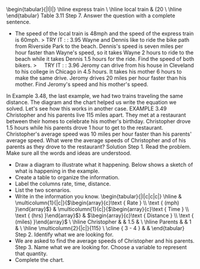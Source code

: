 \begin{tabular}{|l|l|}
\hline express train \\
\hline local train & $(20$ \\
\hline
\end{tabular}
Table 3.11
Step 7. Answer the question with a complete sentence.
- The speed of the local train is $48 \mathrm{mph}$ and the speed of the express train is $60 \mathrm{mph}$.
$>$ TRY IT : : 3.95
Wayne and Dennis like to ride the bike path from Riverside Park to the beach. Dennis's speed is seven miles per hour faster than Wayne's speed, so it takes Wayne 2 hours to ride to the beach while it takes Dennis 1.5 hours for the ride. Find the speed of both bikers.
$>\quad$ TRY IT : : 3.96
Jeromy can drive from his house in Cleveland to his college in Chicago in 4.5 hours. It takes his mother 6 hours to make the same drive. Jeromy drives 20 miles per hour faster than his mother. Find Jeromy's speed and his mother's speed.

In Example 3.48, the last example, we had two trains traveling the same distance. The diagram and the chart helped us write the equation we solved. Let's see how this works in another case.
EXAMPLE 3.49
Christopher and his parents live 115 miles apart. They met at a restaurant between their homes to celebrate his mother's birthday. Christopher drove 1.5 hours while his parents drove 1 hour to get to the restaurant. Christopher's average speed was 10 miles per hour faster than his parents' average speed. What were the average speeds of Christopher and of his parents as they drove to the restaurant?
Solution
Step 1. Read the problem. Make sure all the words and ideas are understood.
- Draw a diagram to illustrate what it happening. Below shows a sketch of what is happening in the example.
- Create a table to organize the information.
- Label the columns rate, time, distance.
- List the two scenarios.
- Write in the information you know.
\begin{tabular}{|l|c|c|c|}
\hline & \multicolumn{1}{|c|}{$\begin{array}{c}\text { Rate } \\
\text { (mph) }\end{array}$} & \multicolumn{1}{c|}{$\begin{array}{c}\text { Time } \\
\text { (hrs) }\end{array}$} & $\begin{array}{c}\text { Distance } \\
\text { (miles) }\end{array}$ \\
\hline Christopher & & 1.5 & \\
\hline Parents & & 1 & \\
\hline \multicolumn{2}{|c|}{115} \\
\cline { 3 - 4 } & &
\end{tabular}
Step 2. Identify what we are looking for.
- We are asked to find the average speeds of Christopher and his parents.
Step 3. Name what we are looking for. Choose a variable to represent that quantity.
- Complete the chart.
